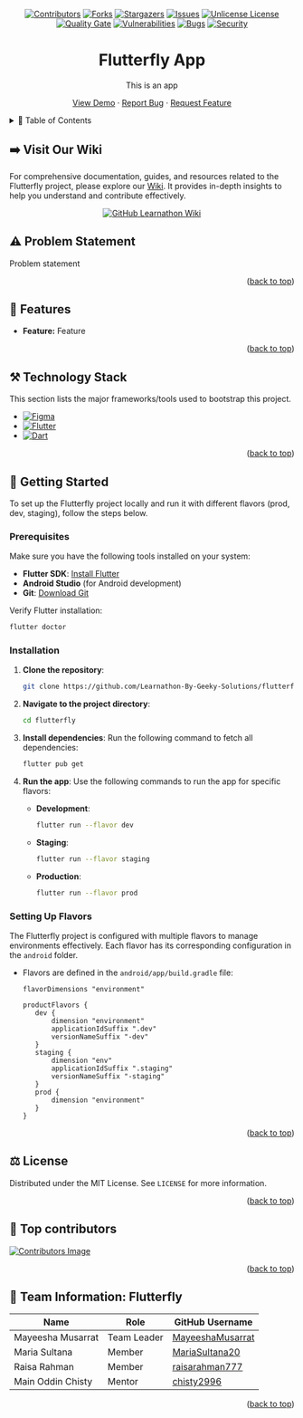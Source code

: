 <a id="readme-top"></a>

<div align="center">

[![Contributors][contributors-shield]][contributors-url]
[![Forks][forks-shield]][forks-url]
[![Stargazers][stars-shield]][stars-url]
[![Issues][issues-shield]][issues-url]
[![Unlicense License][license-shield]][license-url]
<br>
[![Quality Gate](https://sonarcloud.io/api/project_badges/measure?project=Learnathon-By-Geeky-Solutions_flutterfly&metric=alert_status&style=for-the-badge)](https://sonarcloud.io/dashboard?id=Learnathon-By-Geeky-Solutions_flutterfly)
[![Vulnerabilities](https://sonarcloud.io/api/project_badges/measure?project=Learnathon-By-Geeky-Solutions_flutterfly&metric=vulnerabilities)](https://sonarcloud.io/component_measures/domain/Vulnerability?id=Learnathon-By-Geeky-Solutions_flutterfly)
[![Bugs](https://sonarcloud.io/api/project_badges/measure?project=Learnathon-By-Geeky-Solutions_flutterfly&metric=bugs)](https://sonarcloud.io/component_measures/domain/Bugs?id=LLearnathon-By-Geeky-Solutions_flutterfly)
[![Security](https://sonarcloud.io/api/project_badges/measure?project=Learnathon-By-Geeky-Solutions_flutterfly&metric=security_rating)](https://sonarcloud.io/component_measures/domain/Security?id=LLearnathon-By-Geeky-Solutions_flutterfly)

</div>

<h1 align="center" style="vertical-align: middle;" >
  Flutterfly App
</h1>

<p align="center"> This is an app </p>
<p align="center">
    <a href="https://github.com/Learnathon-By-Geeky-Solutions/flutterfly">View Demo</a>
    &middot;
    <a href="https://github.com/Learnathon-By-Geeky-Solutions/flutterfly/issues/new?labels=bug&template=bug-report.md">Report Bug</a>
    &middot;
    <a href="https://github.com/Learnathon-By-Geeky-Solutions/flutterfly/issues/new?labels=enhancement&template=feature-request.md">Request Feature</a>
</p>

<details>
  <summary>📖 Table of Contents</summary>

- <a href="#wiki">➡️ Visit Our Wiki</a>
- <a href="#problem">⚠️ Problem Statement</a>
- [📱 Features](#-features)
- <a href="#wiki">➡️ Visit Our Wiki</a>
- [🚀 Getting Started](#-getting-started)
    - [Prerequisites](#prerequisites)
    - [Installation](#installation)
    - [Setting Up Flavors](#setting-up-flavors)
- <a href="#license">⚖️ License</a>
- [🌟 Top Contributors](#-top-contributors)
- <a href="#team">🦋 Team Information: Flutterfly</a>

</details>

<a id="wiki"></a>
## ➡️ Visit Our Wiki

For comprehensive documentation, guides, and resources related to the Flutterfly project, please explore our [Wiki](https://github.com/Learnathon-By-Geeky-Solutions/flutterfly/wiki). It provides in-depth insights to help you understand and contribute effectively.

<div align="center">
  <a href="https://github.com/Learnathon-By-Geeky-Solutions/flutterfly/wiki">
   <img src="https://img.shields.io/badge/Flutterfly-Wiki-007ACC?logo=github&logoColor=white&style=for-the-badge&background=000000" alt="GitHub Learnathon Wiki">
  </a>
</div>

<a id="problem"></a>
## ⚠️ Problem Statement
Problem statement

<p align="right">(<a href="#readme-top">back to top</a>)</p>


## 📱 Features
- **Feature:** Feature


<p align="right">(<a href="#readme-top">back to top</a>)</p>

<a id="tech"></a>
## ⚒️ Technology Stack
This section lists the major frameworks/tools used to bootstrap this project.

* [![Figma][Figma]][Figma-url]
* [![Flutter][Flutter]][Flutter-url]
* [![Dart][Dart]][Dart-url]

<p align="right">(<a href="#readme-top">back to top</a>)</p>


<!-- GETTING STARTED -->
## 🚀 Getting Started

To set up the Flutterfly project locally and run it with different flavors (prod, dev, staging), follow the steps below.

### Prerequisites

Make sure you have the following tools installed on your system:
- **Flutter SDK**: [Install Flutter](https://docs.flutter.dev/get-started/install)
- **Android Studio** (for Android development)
- **Git**: [Download Git](https://git-scm.com/)

Verify Flutter installation:
```sh
flutter doctor
```

### Installation

1. **Clone the repository**:
   ```sh
   git clone https://github.com/Learnathon-By-Geeky-Solutions/flutterfly.git
   ```

2. **Navigate to the project directory**:
   ```sh
   cd flutterfly
   ```

3. **Install dependencies**:
   Run the following command to fetch all dependencies:
   ```sh
   flutter pub get
   ```

4. **Run the app**:
   Use the following commands to run the app for specific flavors:
    - **Development**:
      ```sh
      flutter run --flavor dev 
      ```
    - **Staging**:
      ```sh
      flutter run --flavor staging 
      ```
    - **Production**:
      ```sh
      flutter run --flavor prod
      ```

### Setting Up Flavors
The Flutterfly project is configured with multiple flavors to manage environments effectively. Each flavor has its corresponding configuration in the `android` folder.

- Flavors are defined in the `android/app/build.gradle` file:
    ```
   flavorDimensions "environment"

   productFlavors {
       dev {
           dimension "environment"
           applicationIdSuffix ".dev"
           versionNameSuffix "-dev"
       }
       staging {
           dimension "env"
           applicationIdSuffix ".staging"
           versionNameSuffix "-staging"
       }
       prod {
           dimension "environment"
       }
   }
    ```

<p align="right">(<a href="#readme-top">back to top</a>)</p>

<a id="license"></a>
<!-- LICENSE -->
## ⚖️ License

Distributed under the MIT License. See `LICENSE` for more information.

<p align="right">(<a href="#readme-top">back to top</a>)</p>

## 🌟 Top contributors

<a href="https://github.com/Learnathon-By-Geeky-Solutions/flutterfly/graphs/contributors">
  <img src="https://contrib.rocks/image?repo=Learnathon-By-Geeky-Solutions/flutterfly" alt="Contributors Image" />
</a>

<p align="right">(<a href="#readme-top">back to top</a>)</p>

<a id="team"></a>
## 🦋 Team Information: Flutterfly

| Name              | Role        | GitHub Username                      |
|-------------------| ----------- |--------------------------------------|
| Mayeesha Musarrat | Team Leader | [MayeeshaMusarrat](https://github.com/MayeeshaMusarrat) |
| Maria Sultana     | Member      | [MariaSultana20](https://github.com/MariaSultana20) |
| Raisa Rahman      | Member      | [raisarahman777](https://github.com/raisarahman777) |
| Main Oddin Chisty | Mentor      | [chisty2996](https://github.com/chisty2996) |

<!-- MARKDOWN LINKS & IMAGES -->
<!-- https://www.markdownguide.org/basic-syntax/#reference-style-links -->
[contributors-shield]: https://img.shields.io/github/contributors/Learnathon-By-Geeky-Solutions/flutterfly.svg?style=for-the-badge
[contributors-url]: https://github.com/Learnathon-By-Geeky-Solutions/flutterfly/graphs/contributors
[forks-shield]: https://img.shields.io/github/forks/Learnathon-By-Geeky-Solutions/flutterfly.svg?style=for-the-badge
[forks-url]: https://github.com/Learnathon-By-Geeky-Solutions/flutterfly/network/members
[stars-shield]: https://img.shields.io/github/stars/Learnathon-By-Geeky-Solutions/flutterfly.svg?style=for-the-badge
[stars-url]: https://github.com/Learnathon-By-Geeky-Solutions/flutterfly/stargazers
[issues-shield]: https://img.shields.io/github/issues/Learnathon-By-Geeky-Solutions/flutterfly.svg?style=for-the-badge
[issues-url]: https://github.com/Learnathon-By-Geeky-Solutions/flutterfly/issues
[license-shield]: https://img.shields.io/github/license/Learnathon-By-Geeky-Solutions/flutterfly.svg?style=for-the-badge
[license-url]: https://github.com/Learnathon-By-Geeky-Solutions/flutterfly/blob/master/LICENSE
[FigJam]: https://img.shields.io/badge/FigJam-F24E1E?style=for-the-badge&logo=figma&logoColor=white
[FigJam-url]: https://www.figma.com/figjam/

[sonarqube-shield]:https://img.shields.io/static/v1?label=Quality%20Gate&message=Passed&color=brightgreen&style=for-the-badge
[sonarqube-url]: https://sonarcloud.io/dashboard?id=Learnathon-By-Geeky-Solutions_flutterfly

[Figma]: https://img.shields.io/badge/Figma-F24E1E?style=for-the-badge&logo=figma&logoColor=white
[Figma-url]: https://www.figma.com/

[Flutter]: https://img.shields.io/badge/Flutter-02569B?style=for-the-badge&logo=flutter&logoColor=white
[Flutter-url]: https://flutter.dev/

[Dart]: https://img.shields.io/badge/Dart-0175C2?style=for-the-badge&logo=dart&logoColor=white
[Dart-url]: https://dart.dev/
<p align="right">(<a href="#readme-top">back to top</a>)</p>